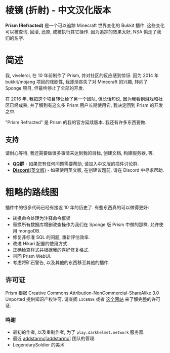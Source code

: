 # 棱镜 (折射) - 中文汉化版本

**Prism (Refracted)** 是一个可以追踪 Minecraft 世界变化的 Bukkit 插件. 这些变化可以被查询, 回滚, 还原, 或被执行其它操作.
因为追踪的效果太好, NSA 偷走了我们的名字.

# 简述

我, viveleroi, 在 10 年前制作了 Prism, 并对社区的反应感到惊讶. 因为 2014 年 bukkit/mojang 项目的戏剧性, 
我逐渐丧失了对 Minecraft 的兴趣, 转向了 Sponge 项目, 但最终停止了全部的开发.

在 2016 年, 我把这个项目转让给了另一个团队, 但长话短说, 因为我看到游戏和社区已经成熟,
并了解到有这么多 Prism 用户长期使用它, 我决定回到 Prism 的开发之中.

"Prism Refracted" 是 Prism 的我的官方延续版本. 我还有许多东西要做.

## 支持

请耐心等待, 我还需要做很多事情来达到我的目标, 创建文档, 构建服务器, 等.

- [**QQ群**][qq] - 如果您有任何问题需要帮助, 请加入中文版的插件讨论群.
- [**Discord**(英文版)][discord] - 如果使用英文版, 在创建议题前, 请在 Discord 中寻求帮助.

# 粗略的路线图

插件中的很多代码已经有接近 10 年的历史了. 有些东西真的可以做得更好:

- 转换命令处理为注释命令框架
- 替换所有数据库增删改查操作为我们在 Sponge 版 Prism 中做的那样. 允许使用 mongoDB.
- 修复非标准 SQL 的问题, 重新评估效率.
- 改进 Hikari 配置的使用方式.
- 正确检查样式并根据我的喜好修复格式.
- 带回 Prism WebUI.
- 考虑将矿石警告, 以及其他的东西移至其他的插件.

## 许可证

Prism 根据 Creative Commons Attribution-NonCommercial-ShareAlike 3.0 Unported 提供知识产权许可.
请查阅 `LICENSE` 或者 [这个网站][license] 来了解完整的许可证.

### 鸣谢

- 最初的作者, 以及重制作者, 为了 `play.darkhelmet.network` 服务器.
- 最近 [addstarmc][[addstarmc]] 团队的管理.
- LegendarySoldier 的美术.


[license]: http://creativecommons.org/licenses/by-nc-sa/3.0/us/
[addstarmc]: https://github.com/AddstarMC
[discord]: https://discord.gg/7FxZScH4EJ
[qq]: https://qm.qq.com/cgi-bin/qm/qr?k=mDtcrvBGzqbA05mPLzBnPAYXm5lskYxg&jump_from=webapi
